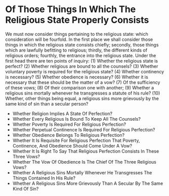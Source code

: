 # Of Those Things In Which The Religious State Properly Consists

We must now consider things pertaining to the religious state: which consideration will be fourfold. In the first place we shall consider those things in which the religious state consists chiefly; secondly, those things which are lawfully befitting to religious; thirdly, the different kinds of religious orders; fourthly, the entrance into the religious state.  Under the first head there are ten points of inquiry:
(1) Whether the religious state is perfect?
(2) Whether religious are bound to all the counsels?
(3) Whether voluntary poverty is required for the religious state?
(4) Whether continency is necessary?
(5) Whether obedience is necessary?
(6) Whether it is necessary that these should be the matter of a vow?
(7) Of the sufficiency of these vows;
(8) Of their comparison one with another;
(9) Whether a religious sins mortally whenever he transgresses a statute of his rule?
(10) Whether, other things being equal, a religious sins more grievously by the same kind of sin than a secular person?

* Whether Religion Implies A State Of Perfection?
* Whether Every Religious Is Bound To Keep All The Counsels?
* Whether Poverty Is Required For Religious Perfection?
* Whether Perpetual Continence Is Required For Religious Perfection?
* Whether Obedience Belongs To Religious Perfection?
* Whether It Is Requisite For Religious Perfection That Poverty, Continence, And Obedience Should Come Under A Vow?
* Whether It Is Right To Say That Religious Perfection Consists In These Three Vows?
* Whether The Vow Of Obedience Is The Chief Of The Three Religious Vows?
* Whether A Religious Sins Mortally Whenever He Transgresses The Things Contained In His Rule?
* Whether A Religious Sins More Grievously Than A Secular By The Same Kind Of Sin?